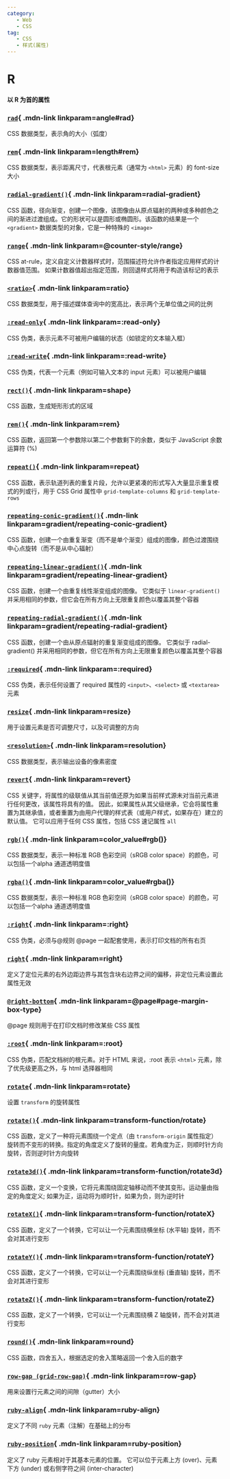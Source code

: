 ```yaml
---
category:
   - Web
   - CSS
tag:
   - CSS
   - 样式(属性)  
---
```








# R

#### 以 R 为首的属性


<Mcard>

### [`rad`][zh-link]{ .mdn-link linkparam=angle#rad}
CSS 数据类型，表示角的大小（弧度）
</Mcard>

<Mcard>

### [`rem`][zh-link]{ .mdn-link linkparam=length#rem}
CSS 数据类型，表示距离尺寸，代表根元素（通常为 `<html>` 元素）的 font-size 大小
</Mcard>

<Mcard>

### [`radial-gradient()`][en-link]{ .mdn-link linkparam=radial-gradient}
CSS 函数，径向渐变，创建一个图像，该图像由从原点辐射的两种或多种颜色之间的渐进过渡组成。它的形状可以是圆形或椭圆形。该函数的结果是一个 `<gradient>` 数据类型的对象，它是一种特殊的 `<image>`
</Mcard>

<Mcard>

### [`range`][en-link]{ .mdn-link linkparam=@counter-style/range}
CSS at-rule，定义自定义计数器样式时，范围描述符允许作者指定应用样式的计数器值范围。 如果计数器值超出指定范围，则回退样式将用于构造该标记的表示
</Mcard>

<Mcard>

### [`<ratio>`][zh-link]{ .mdn-link linkparam=ratio}
CSS 数据类型，用于描述媒体查询中的宽高比，表示两个无单位值之间的比例
</Mcard>

<Mcard>

### [`:read-only`][zh-link]{ .mdn-link linkparam=:read-only}
CSS 伪类，表示元素不可被用户编辑的状态（如锁定的文本输入框）
</Mcard>

<Mcard>

### [`:read-write`][zh-link]{ .mdn-link linkparam=:read-write}
CSS 伪类，代表一个元素（例如可输入文本的 input 元素）可以被用户编辑
</Mcard>

<Mcard>

### [`rect()`][en-link]{ .mdn-link linkparam=shape}
CSS 函数，生成矩形形式的区域
</Mcard>

<Mcard>

### [`rem()`][en-link]{ .mdn-link linkparam=rem}
CSS 函数，返回第一个参数除以第二个参数剩下的余数，类似于 JavaScript 余数运算符 (%)
</Mcard>

<Mcard>

### [`repeat()`][zh-link]{ .mdn-link linkparam=repeat}
CSS 函数，表示轨道列表的重复片段，允许以更紧凑的形式写入大量显示重复模式的列或行，用于 CSS Grid 属性中 `grid-template-columns` 和 `grid-template-rows`
</Mcard>

<Mcard>

### [`repeating-conic-gradient()`][en-link]{ .mdn-link linkparam=gradient/repeating-conic-gradient}
CSS 函数，创建一个由重复渐变（而不是单个渐变）组成的图像，颜色过渡围绕中心点旋转（而不是从中心辐射）
</Mcard>

<Mcard>

### [`repeating-linear-gradient()`][en-link]{ .mdn-link linkparam=gradient/repeating-linear-gradient}
CSS 函数，创建一个由重复线性渐变组成的图像。 它类似于 `linear-gradient()` 并采用相同的参数，但它会在所有方向上无限重复颜色以覆盖其整个容器
</Mcard>

<Mcard>

### [`repeating-radial-gradient()`][en-link]{ .mdn-link linkparam=gradient/repeating-radial-gradient}
CSS 函数，创建一个由从原点辐射的重复渐变组成的图像。 它类似于 radial-gradient() 并采用相同的参数，但它在所有方向上无限重复颜色以覆盖其整个容器
</Mcard>

<Mcard>

### [`:required`][zh-link]{ .mdn-link linkparam=:required}
CSS 伪类，表示任何设置了 required 属性的 `<input>`、`<select>` 或 `<textarea>` 元素
</Mcard>

<Mcard>

### [`resize`][zh-link]{ .mdn-link linkparam=resize}
用于设置元素是否可调整尺寸，以及可调整的方向
</Mcard>

<Mcard>

### [`<resolution>`][zh-link]{ .mdn-link linkparam=resolution}
CSS 数据类型，表示输出设备的像素密度
</Mcard>

<Mcard>

### [`revert`][en-link]{ .mdn-link linkparam=revert}
CSS 关键字，将属性的级联值从其当前值还原为如果当前样式源未对当前元素进行任何更改，该属性将具有的值。 因此，如果属性从其父级继承，它会将属性重置为其继承值，或者重置为由用户代理的样式表（或用户样式，如果存在）建立的默认值。 它可以应用于任何 CSS 属性，包括 CSS 速记属性 `all`
</Mcard>

<Mcard>

### [`rgb()`][zh-link]{ .mdn-link linkparam=color_value#rgb()}
CSS 数据类型，表示一种标准 RGB 色彩空间（sRGB color space）的颜色，可以包括一个alpha 通道透明度值
</Mcard>

<Mcard>

### [`rgba()`][zh-link]{ .mdn-link linkparam=color_value#rgba()}
CSS 数据类型，表示一种标准 RGB 色彩空间（sRGB color space）的颜色，可以包括一个alpha 通道透明度值
</Mcard>

<Mcard>

### [`:right`][zh-link]{ .mdn-link linkparam=:right}
CSS 伪类，必须与@规则 @page 一起配套使用，表示打印文档的所有右页
</Mcard>

<Mcard>

### [`right`][zh-link]{ .mdn-link linkparam=right}
定义了定位元素的右外边距边界与其包含块右边界之间的偏移，非定位元素设置此属性无效
</Mcard>

<Mcard>

### [`@right-bottom`][zh-link]{ .mdn-link linkparam=@page#page-margin-box-type}
@page 规则用于在打印文档时修改某些 CSS 属性
</Mcard>

<Mcard>

### [`:root`][zh-link]{ .mdn-link linkparam=:root}
CSS 伪类，匹配文档树的根元素。对于 HTML 来说，:root 表示 `<html>` 元素，除了优先级更高之外，与 html 选择器相同
</Mcard>

<Mcard>

### [`rotate`][zh-link]{ .mdn-link linkparam=rotate}
设置 `transform` 的旋转属性
</Mcard>

<Mcard>

### [`rotate()`][zh-link]{ .mdn-link linkparam=transform-function/rotate}
CSS 函数，定义了一种将元素围绕一个定点（由 `transform-origin` 属性指定）旋转而不变形的转换。指定的角度定义了旋转的量度。若角度为正，则顺时针方向旋转，否则逆时针方向旋转
</Mcard>

<Mcard>

### [`rotate3d()`][zh-link]{ .mdn-link linkparam=transform-function/rotate3d}
CSS 函数，定义一个变换，它将元素围绕固定轴移动而不使其变形。运动量由指定的角度定义; 如果为正，运动将为顺时针，如果为负，则为逆时针
</Mcard>

<Mcard>

### [`rotateX()`][zh-link]{ .mdn-link linkparam=transform-function/rotateX}
CSS 函数，定义了一个转换，它可以让一个元素围绕横坐标 (水平轴) 旋转，而不会对其进行变形
</Mcard>

<Mcard>

### [`rotateY()`][zh-link]{ .mdn-link linkparam=transform-function/rotateY}
CSS 函数，定义了一个转换，它可以让一个元素围绕纵坐标 (垂直轴) 旋转，而不会对其进行变形
</Mcard>

<Mcard>

### [`rotateZ()`][zh-link]{ .mdn-link linkparam=transform-function/rotateZ}
CSS 函数，定义了一个转换，它可以让一个元素围绕横 Z 轴旋转，而不会对其进行变形
</Mcard>

<Mcard>

### [`round()`][en-link]{ .mdn-link linkparam=round}
CSS 函数，四舍五入，根据选定的舍入策略返回一个舍入后的数字
</Mcard>

<Mcard>

### [`row-gap (grid-row-gap)`][zh-link]{ .mdn-link linkparam=row-gap}
用来设置行元素之间的间隙（gutter）大小
</Mcard>

<Mcard>

### [`ruby-align`][en-link]{ .mdn-link linkparam=ruby-align}
定义了不同 `ruby` 元素（注解）在基础上的分布
</Mcard>

<Mcard>

### [`ruby-position`][en-link]{ .mdn-link linkparam=ruby-position}
定义了 ruby 元素相对于其基本元素的位置。 它可以位于元素上方 (over)、元素下方 (under) 或右侧字符之间 (inter-character)
</Mcard>

[zh-link]:https://developer.mozilla.org/zh-CN/docs/Web/CSS/
[en-link]:https://developer.mozilla.org/en-US/docs/Web/CSS/
